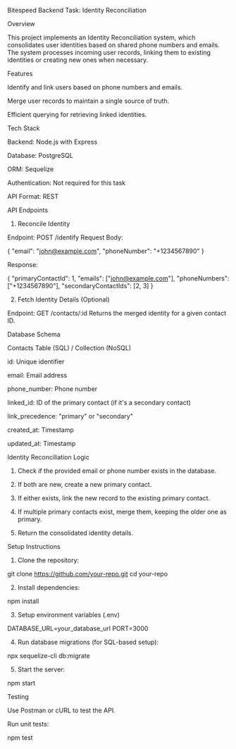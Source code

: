 Bitespeed Backend Task: Identity Reconciliation

Overview

This project implements an Identity Reconciliation system, which consolidates user identities based on shared phone numbers and emails. The system processes incoming user records, linking them to existing identities or creating new ones when necessary.

Features

Identify and link users based on phone numbers and emails.

Merge user records to maintain a single source of truth.

Efficient querying for retrieving linked identities.


Tech Stack

Backend: Node.js with Express

Database: PostgreSQL

ORM: Sequelize

Authentication: Not required for this task

API Format: REST


API Endpoints

1. Reconcile Identity

Endpoint: POST /identify
Request Body:

{
  "email": "john@example.com",
  "phoneNumber": "+1234567890"
}

Response:

{
  "primaryContactId": 1,
  "emails": ["john@example.com"],
  "phoneNumbers": ["+1234567890"],
  "secondaryContactIds": [2, 3]
}

2. Fetch Identity Details (Optional)

Endpoint: GET /contacts/:id
Returns the merged identity for a given contact ID.

Database Schema

Contacts Table (SQL) / Collection (NoSQL)

id: Unique identifier

email: Email address

phone_number: Phone number

linked_id: ID of the primary contact (if it's a secondary contact)

link_precedence: "primary" or "secondary"

created_at: Timestamp

updated_at: Timestamp


Identity Reconciliation Logic

1. Check if the provided email or phone number exists in the database.


2. If both are new, create a new primary contact.


3. If either exists, link the new record to the existing primary contact.


4. If multiple primary contacts exist, merge them, keeping the older one as primary.


5. Return the consolidated identity details.



Setup Instructions

1. Clone the repository:

git clone https://github.com/your-repo.git
cd your-repo


2. Install dependencies:

npm install


3. Setup environment variables (.env)

DATABASE_URL=your_database_url
PORT=3000


4. Run database migrations (for SQL-based setup):

npx sequelize-cli db:migrate


5. Start the server:

npm start



Testing

Use Postman or cURL to test the API.

Run unit tests:

npm test
